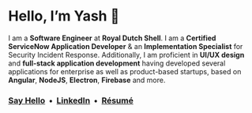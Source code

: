 # Hello, I’m Yash 👋

I am a **Software Engineer** at **Royal Dutch Shell**. I am a **Certified ServiceNow Application Developer** & an **Implementation Specialist** for Security Incident Response. Additionally, I am proficient in **UI/UX design** and **full-stack application development** having developed several applications for enterprise as well as product-based startups, based on **Angular**, **NodeJS**, **Electron**, **Firebase** and more.

### [Say Hello](mailto:hi@yashanand.dev) &nbsp;•&nbsp; [LinkedIn](https://www.linkedin.com/in/yashanand1910/) &nbsp;•&nbsp; [Résumé](https://resume.yashanand.dev) 
